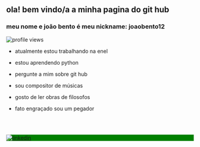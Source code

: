 ## ola! bem vindo/a a minha pagina do git hub 
### meu nome e joão bento é meu nickname: joaobento12

<p align="left"> <img src="https://komarev.com/ghpvc/?userneme=joaobento12&color=blue" alt="profile views"/> <p>

- atualmente estou trabalhando na enel 

- estou aprendendo python

- pergunte a mim sobre git hub

- sou compositor de músicas

- gosto de ler obras de filosofos

- fato engraçado sou um pegador 

<br><br> 

<p align="left" style="background:green">
<a href="https://www.linkedin.com/in/joao-bento-026b246" target="_blank">
	<img align="center" src="https://img.shields.io/badge/-joaobento12-05122A?style=flat&logo=linkedin" alt="linkedin"/>
</a>
</p> 





